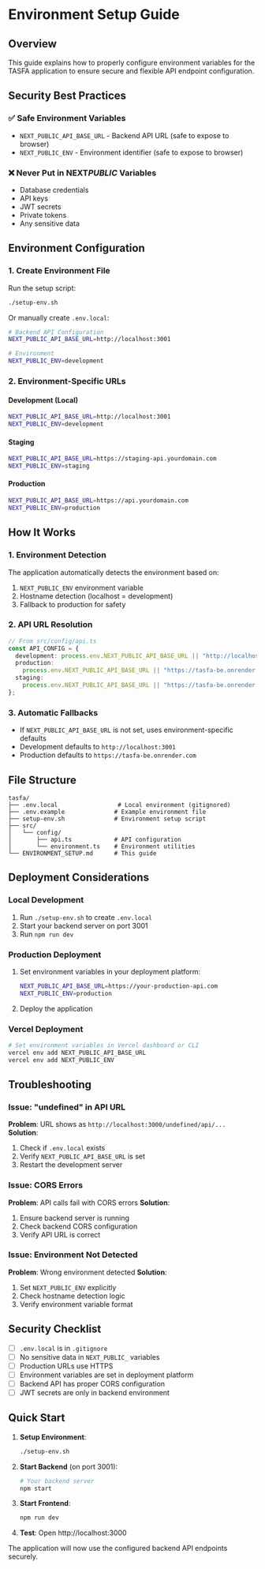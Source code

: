 # Environment Setup Guide

## Overview

This guide explains how to properly configure environment variables for the TASFA application to ensure secure and flexible API endpoint configuration.

## Security Best Practices

### ✅ Safe Environment Variables

- `NEXT_PUBLIC_API_BASE_URL` - Backend API URL (safe to expose to browser)
- `NEXT_PUBLIC_ENV` - Environment identifier (safe to expose to browser)

### ❌ Never Put in NEXT*PUBLIC* Variables

- Database credentials
- API keys
- JWT secrets
- Private tokens
- Any sensitive data

## Environment Configuration

### 1. Create Environment File

Run the setup script:

```bash
./setup-env.sh
```

Or manually create `.env.local`:

```bash
# Backend API Configuration
NEXT_PUBLIC_API_BASE_URL=http://localhost:3001

# Environment
NEXT_PUBLIC_ENV=development
```

### 2. Environment-Specific URLs

#### Development (Local)

```bash
NEXT_PUBLIC_API_BASE_URL=http://localhost:3001
NEXT_PUBLIC_ENV=development
```

#### Staging

```bash
NEXT_PUBLIC_API_BASE_URL=https://staging-api.yourdomain.com
NEXT_PUBLIC_ENV=staging
```

#### Production

```bash
NEXT_PUBLIC_API_BASE_URL=https://api.yourdomain.com
NEXT_PUBLIC_ENV=production
```

## How It Works

### 1. Environment Detection

The application automatically detects the environment based on:

1. `NEXT_PUBLIC_ENV` environment variable
2. Hostname detection (localhost = development)
3. Fallback to production for safety

### 2. API URL Resolution

```typescript
// From src/config/api.ts
const API_CONFIG = {
  development: process.env.NEXT_PUBLIC_API_BASE_URL || "http://localhost:3001",
  production:
    process.env.NEXT_PUBLIC_API_BASE_URL || "https://tasfa-be.onrender.com",
  staging:
    process.env.NEXT_PUBLIC_API_BASE_URL || "https://tasfa-be.onrender.com",
};
```

### 3. Automatic Fallbacks

- If `NEXT_PUBLIC_API_BASE_URL` is not set, uses environment-specific defaults
- Development defaults to `http://localhost:3001`
- Production defaults to `https://tasfa-be.onrender.com`

## File Structure

```
tasfa/
├── .env.local                 # Local environment (gitignored)
├── .env.example              # Example environment file
├── setup-env.sh              # Environment setup script
├── src/
│   └── config/
│       ├── api.ts            # API configuration
│       └── environment.ts    # Environment utilities
└── ENVIRONMENT_SETUP.md      # This guide
```

## Deployment Considerations

### Local Development

1. Run `./setup-env.sh` to create `.env.local`
2. Start your backend server on port 3001
3. Run `npm run dev`

### Production Deployment

1. Set environment variables in your deployment platform:
   ```bash
   NEXT_PUBLIC_API_BASE_URL=https://your-production-api.com
   NEXT_PUBLIC_ENV=production
   ```
2. Deploy the application

### Vercel Deployment

```bash
# Set environment variables in Vercel dashboard or CLI
vercel env add NEXT_PUBLIC_API_BASE_URL
vercel env add NEXT_PUBLIC_ENV
```

## Troubleshooting

### Issue: "undefined" in API URL

**Problem**: URL shows as `http://localhost:3000/undefined/api/...`
**Solution**:

1. Check if `.env.local` exists
2. Verify `NEXT_PUBLIC_API_BASE_URL` is set
3. Restart the development server

### Issue: CORS Errors

**Problem**: API calls fail with CORS errors
**Solution**:

1. Ensure backend server is running
2. Check backend CORS configuration
3. Verify API URL is correct

### Issue: Environment Not Detected

**Problem**: Wrong environment detected
**Solution**:

1. Set `NEXT_PUBLIC_ENV` explicitly
2. Check hostname detection logic
3. Verify environment variable format

## Security Checklist

- [ ] `.env.local` is in `.gitignore`
- [ ] No sensitive data in `NEXT_PUBLIC_` variables
- [ ] Production URLs use HTTPS
- [ ] Environment variables are set in deployment platform
- [ ] Backend API has proper CORS configuration
- [ ] JWT secrets are only in backend environment

## Quick Start

1. **Setup Environment**:

   ```bash
   ./setup-env.sh
   ```

2. **Start Backend** (on port 3001):

   ```bash
   # Your backend server
   npm start
   ```

3. **Start Frontend**:

   ```bash
   npm run dev
   ```

4. **Test**: Open http://localhost:3000

The application will now use the configured backend API endpoints securely.

